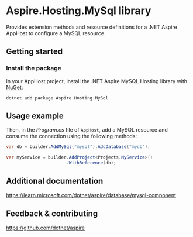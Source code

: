 # Aspire.Hosting.MySql library

Provides extension methods and resource definitions for a .NET Aspire AppHost to configure a MySQL resource.

## Getting started

### Install the package

In your AppHost project, install the .NET Aspire MySQL Hosting library with [NuGet](https://www.nuget.org):

```dotnetcli
dotnet add package Aspire.Hosting.MySql
```

## Usage example

Then, in the _Program.cs_ file of `AppHost`, add a MySQL resource and consume the connection using the following methods:

```csharp
var db = builder.AddMySql("mysql").AddDatabase("mydb");

var myService = builder.AddProject<Projects.MyService>()
                       .WithReference(db);
```

## Additional documentation
https://learn.microsoft.com/dotnet/aspire/database/mysql-component

## Feedback & contributing

https://github.com/dotnet/aspire
